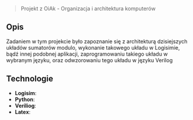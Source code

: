 > Projekt z OiAk - Organizacja i architektura komputerów

## Opis
Zadaniem w tym projekcie było zapoznanie się z architekturą dzisiejszych układów sumatorów modulo,
wykonanie takowego układu w Logisimie, bądź innej podobnej aplikacji, zaprogramowaniu takiego układu
w wybranym języku, oraz odwzorowaniu tego układu w języku Verilog

## Technologie

- **Logisim**:
- **Python**:
- **Veriliog**:
- **Latex**:
